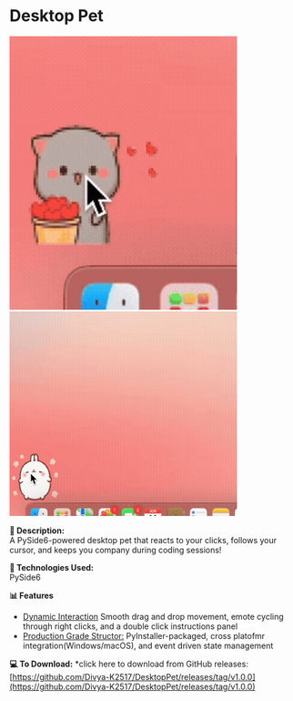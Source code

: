 # Desktop Pet

<img src="./gifFiles/emote-switching.gif" width="400"/> <img src="./gifFiles/instructions.gif" width="400"/>

**🐶 Description:**  
A PySide6-powered desktop pet that reacts to your clicks, follows your cursor, and keeps you company during coding sessions! 

**🔑 Technologies Used:**  
PySide6

**📊 Features**
* <ins>Dynamic Interaction</ins> Smooth drag and drop movement, emote cycling through right clicks, and a double click instructions panel
* <ins>Production Grade Structor:</ins> PyInstaller-packaged, cross platofmr integration(Windows/macOS), and event driven state management

**💻 To Download:**
*click here to download from GitHub releases: [https://github.com/Divya-K2517/DesktopPet/releases/tag/v1.0.0](https://github.com/Divya-K2517/DesktopPet/releases/tag/v1.0.0)




